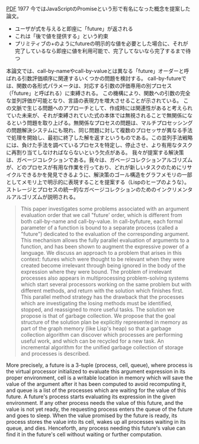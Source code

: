 
[PDF](https://citeseerx.ist.psu.edu/document?repid=rep1&type=pdf&doi=0236335b815ef41e86f0fe41e53a2acc1d4742f6) 1977
今ではJavaScriptのPromiseという形で有名になった概念を提案した論文。
- ユーザが式を与えると即座に「future」が返される
- これは「後で値を提供する」という約束
- プリミティブの+のようにfutureの明示的な値を必要とした場合に、それが完了しているなら即座に値を利用可能で、完了してないなら完了するまで待つ





本論文では、call-by-nameやcall-by-valueとは異なる「future」オーダーと呼ばれる引数評価順序に関連するいくつかの問題を検討する。
call-by-futureでは、関数の各形式パラメータは、対応する引数の評価専用の別プロセス（「future」と呼ばれる）に束縛される。
この機構により、関数への引数の完全な並列評価が可能となり、言語の表現力を増大させることが示されている。
この文脈で生じる問題へのアプローチとして、作成時には関連性があると考えられていた未来が、それが束縛されていた式の本体では無視されることで無関係になるという問題を取り上げる。無関係なプロセスの問題は、マルチプロセッシングの問題解決システムにも現れ、同じ問題に対して複数のプロセッサが異なる手法で処理を開始し、最初に終了した解を返すというものである。この並列手法戦略には、負けた手法を調べているプロセスを特定し、停止させ、より有用なタスクに再割り当てしなければならないという欠点がある。
我々が提案する解決策は、ガベージコレクションである。我々は、ガベージコレクションアルゴリズムが、どのプロセスが有用な作業を行っており、どれが新しいタスクのためにリサイクルできるかを発見できるように、解決策のゴール構造をグラフメモリの一部としてメモリ上で明示的に表現することを提案する（Lispのヒープのような）。
ストレージとプロセスの統一的なガベージコレクションのためのインクリメンタルアルゴリズムが説明される。

> This paper investigates some problems associated with an argument evaluation order that we call "future' order, which is different from both call-by-name and call-by-value. In call-byfuture, each formal parameter of a function is bound to a separate process (called a "future") dedicated to the evaluation of the corresponding argument. This mechanism allows the fully parallel evaluation of arguments to a function, and has been shown to augment the expressive power of a language.
>  We discuss an approach to a problem that arises in this context: futures which were thought to be relevant when they were created become irrelevant through being ignored in the body of the expression where they were bound. The problem of irrelevant processes also appears in multiprocessing problem-solving systems which start several processors working on the same problem but with different methods, and return with the solution which finishes first. This parallel method strategy has the drawback that the processes which are investigating the losing methods must be identified, stopped, and reassigned to more useful tasks.
>  The solution we propose is that of garbage collection. We propose that the goal structure of the solution plan be explicitly represented in memory as part of the graph memory (like Lisp's heap) so that a garbage collection algorithm can discover which processes are performing useful work, and which can be recycled for a new task.
>  An incremental algorithm for the unified garbage collection of storage and processes is described.
>


More precisely, a future is a 3-tuple (process, cell, queue), where process is the virtual processor initialized to evaluate this argument expression in its proper environment, cell is a writable location in memory which will save the value of the argument after it has been computed to avoid recomputing it, and queue is a list of the processes which are waiting for the value of this future. A future's process starts evaluating its expression in the given environment. If any other process needs the value of this future, and the value is not yet ready, the requesting process enters the queue of the future and goes to sleep. When the value promised by the future is ready, its process stores the value into its cell, wakes up all processes waiting in its queue, and dies.
Henceforth, any process needing this future's value can find it in the future's cell without waiting or further computation.

